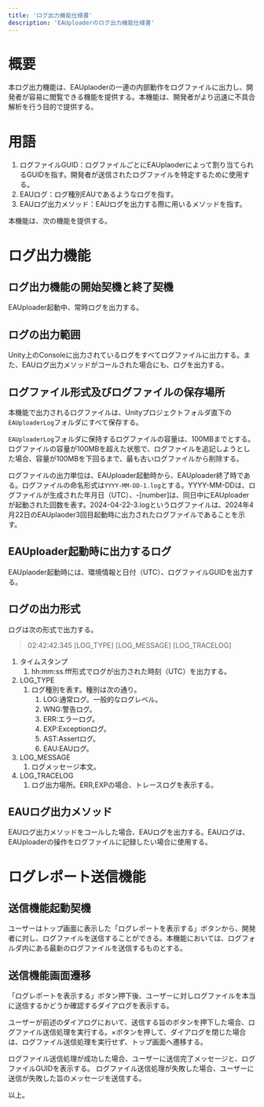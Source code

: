 ```yaml
---
title: 'ログ出力機能仕様書'
description: 'EAUploaderのログ出力機能仕様書'
---
```


# 概要

本ログ出力機能は、EAUplaoderの一連の内部動作をログファイルに出力し、開発者が容易に閲覧できる機能を提供する。本機能は、開発者がより迅速に不具合解析を行う目的で提供する。

# 用語

1. ログファイルGUID：ログファイルごとにEAUplaoderによって割り当てられるGUIDを指す。開発者が送信されたログファイルを特定するために使用する。
2. EAUログ：ログ種別EAUであるようなログを指す。
3. EAUログ出力メソッド：EAUログを出力する際に用いるメソッドを指す。

本機能は、次の機能を提供する。

# ログ出力機能

## ログ出力機能の開始契機と終了契機

EAUploader起動中、常時ログを出力する。

## ログの出力範囲

Unity上のConsoleに出力されているログをすべてログファイルに出力する。また、EAUログ出力メソッドがコールされた場合にも、ログを出力する。

## ログファイル形式及びログファイルの保存場所

本機能で出力されるログファイルは、Unityプロジェクトフォルダ直下の`EAUploaderLog`フォルダにすべて保存する。

`EAUploaderLog`フォルダに保持するログファイルの容量は、100MBまでとする。ログファイルの容量が100MBを超えた状態で、ログファイルを追記しようとした場合、容量が100MBを下回るまで、最も古いログファイルから削除する。

ログファイルの出力単位は、EAUploader起動時から、EAUploader終了時である。ログファイルの命名形式は`YYYY-MM-DD-1.log`とする。YYYY-MM-DDは、ログファイルが生成された年月日（UTC）、-[number]は、同日中にEAUploaderが起動された回数を表す。2024-04-22-3.logというログファイルは、2024年4月22日のEAUplaoder3回目起動時に出力されたログファイルであることを示す。

## EAUploader起動時に出力するログ

EAUplaoder起動時には、環境情報と日付（UTC）、ログファイルGUIDを出力する。

## ログの出力形式

ログは次の形式で出力する。

> 02:42:42.345 [LOG_TYPE] [LOG_MESSAGE] [LOG_TRACELOG]

1. タイムスタンプ
   1. hh:mm:ss.fff形式でログが出力された時刻（UTC）を出力する。
2. LOG_TYPE
   1. ログ種別を表す。種別は次の通り。
      1. LOG:通常ログ。一般的なログレベル。
      2. WNG:警告ログ。
      3. ERR:エラーログ。
      4. EXP:Exceptionログ。
      5. AST:Assertログ。
      6. EAU:EAUログ。
3. LOG_MESSAGE
   1. ログメッセージ本文。
4. LOG_TRACELOG
   1. ログ出力場所。ERR,EXPの場合、トレースログを表示する。

## EAUログ出力メソッド

EAUログ出力メソッドをコールした場合、EAUログを出力する。EAUログは、EAUploaderの操作をログファイルに記録したい場合に使用する。

# ログレポート送信機能

## 送信機能起動契機

ユーザーはトップ画面に表示した「ログレポートを表示する」ボタンから、開発者に対し、ログファイルを送信することができる。本機能においては、ログフォルダ内にある最新のログファイルを送信するものとする。

## 送信機能画面遷移

「ログレポートを表示する」ボタン押下後、ユーザーに対しログファイルを本当に送信するかどうか確認するダイアログを表示する。

ユーザーが前述のダイアログにおいて、送信する旨のボタンを押下した場合、ログファイル送信処理を実行する。×ボタンを押して、ダイアログを閉じた場合は、ログファイル送信処理を実行せず、トップ画面へ遷移する。

ログファイル送信処理が成功した場合、ユーザーに送信完了メッセージと、ログファイルGUIDを表示する。
ログファイル送信処理が失敗した場合、ユーザーに送信が失敗した旨のメッセージを送信する。

以上。
